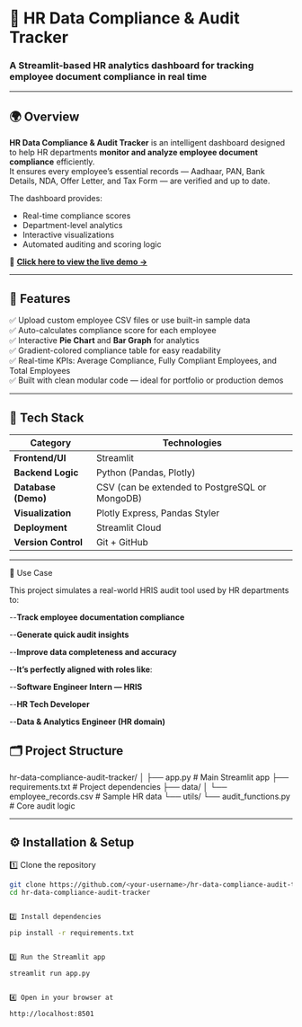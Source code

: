 # 🧾 HR Data Compliance & Audit Tracker  
### A Streamlit-based HR analytics dashboard for tracking employee document compliance in real time  

---

## 🌍 Overview
**HR Data Compliance & Audit Tracker** is an intelligent dashboard designed to help HR departments **monitor and analyze employee document compliance** efficiently.  
It ensures every employee’s essential records — Aadhaar, PAN, Bank Details, NDA, Offer Letter, and Tax Form — are verified and up to date.  

The dashboard provides:
- Real-time compliance scores  
- Department-level analytics  
- Interactive visualizations  
- Automated auditing and scoring logic  

🔗 **[Click here to view the live demo →](https://saireddy81797-hr-data-compliance-audit-tracker-app-hpd6ba.streamlit.app/)**

---

## 🚀 Features
✅ Upload custom employee CSV files or use built-in sample data  
✅ Auto-calculates compliance score for each employee  
✅ Interactive **Pie Chart** and **Bar Graph** for analytics  
✅ Gradient-colored compliance table for easy readability  
✅ Real-time KPIs: Average Compliance, Fully Compliant Employees, and Total Employees  
✅ Built with clean modular code — ideal for portfolio or production demos  

---

## 🧠 Tech Stack
| Category | Technologies |
|-----------|---------------|
| **Frontend/UI** | Streamlit |
| **Backend Logic** | Python (Pandas, Plotly) |
| **Database (Demo)** | CSV (can be extended to PostgreSQL or MongoDB) |
| **Visualization** | Plotly Express, Pandas Styler |
| **Deployment** | Streamlit Cloud |
| **Version Control** | Git + GitHub |

---
💼 Use Case

This project simulates a real-world HRIS audit tool used by HR departments to:

--**Track employee documentation compliance**

--**Generate quick audit insights**

--**Improve data completeness and accuracy**

--**It’s perfectly aligned with roles like**:

--**Software Engineer Intern — HRIS**

--**HR Tech Developer**

--**Data & Analytics Engineer (HR domain)**

## 🗂️ Project Structure
hr-data-compliance-audit-tracker/
│
├── app.py # Main Streamlit app
├── requirements.txt # Project dependencies
├── data/
│ └── employee_records.csv # Sample HR data
└── utils/
└── audit_functions.py # Core audit logic


---

## ⚙️ Installation & Setup

1️⃣ Clone the repository  
```bash
git clone https://github.com/<your-username>/hr-data-compliance-audit-tracker.git
cd hr-data-compliance-audit-tracker


2️⃣ Install dependencies

pip install -r requirements.txt


3️⃣ Run the Streamlit app

streamlit run app.py


4️⃣ Open in your browser at

http://localhost:8501
